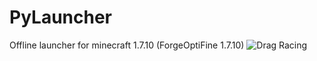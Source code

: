 # PyLauncher
Offline launcher for minecraft 1.7.10 (ForgeOptiFine 1.7.10)
![Drag Racing](https://img.alltor.me/?v=2020-07-11_g1ig8ge3qkg9xqd6catqj1bjr.jpg)